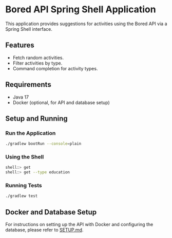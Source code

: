 # Bored API Spring Shell Application

This application provides suggestions for activities using the Bored API via a Spring Shell interface.

## Features

- Fetch random activities.
- Filter activities by type.
- Command completion for activity types.

## Requirements

- Java 17
- Docker (optional, for API and database setup)

## Setup and Running

### Run the Application

```bash
./gradlew bootRun --console=plain
```

### Using the Shell

```bash
shell:> get
shell:> get --type education
```

### Running Tests

```bash
./gradlew test
```

## Docker and Database Setup

For instructions on setting up the API with Docker and configuring the database, please refer to [SETUP.md](SETUP.md).
